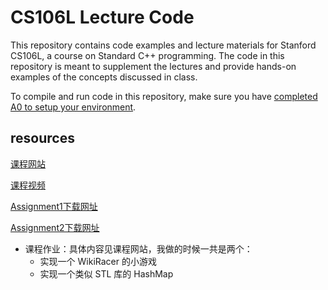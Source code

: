 # CS106L Lecture Code

This repository contains code examples and lecture materials for Stanford CS106L, a course on Standard C++ programming. The code in this repository is meant to supplement the lectures and provide hands-on examples of the concepts discussed in class.

To compile and run code in this repository, make sure you have [completed A0 to setup your environment](https://github.com/cs106l/cs106l-assignments/tree/main/assignment0).


## resources

[课程网站](http://web.stanford.edu/class/cs106l/)

[课程视频](https://www.youtube.com/channel/UCSqr6y-eaQT_qZJVUm_4QxQ/playlists)

[Assignment1下载网址](https://github.com/snme/cs106L-assignment1)

[Assignment2下载网址](https://github.com/snme/cs106L-assignment2)

- 课程作业：具体内容见课程网站，我做的时候一共是两个：
    - 实现一个 WikiRacer 的小游戏
    - 实现一个类似 STL 库的 HashMap